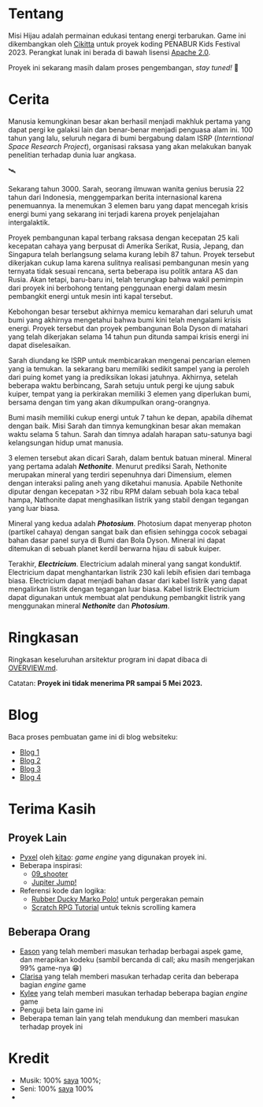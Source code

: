 # Tentang
Misi Hijau adalah permainan edukasi tentang energi terbarukan.
Game ini dikembangkan oleh [Cikitta](https://github.com/Daringcuteseal) untuk proyek koding PENABUR Kids Festival 2023.
Perangkat lunak ini berada di bawah lisensi [Apache 2.0](/LICENSE.txt).

Proyek ini sekarang masih dalam proses pengembangan, *stay tuned!* 💫

# Cerita
Manusia kemungkinan besar akan berhasil menjadi makhluk pertama yang dapat pergi ke galaksi lain dan benar-benar menjadi penguasa alam ini. 100 tahun yang lalu, seluruh negara di bumi bergabung dalam ISRP (*Interntional Space Research Project*), organisasi raksasa yang akan melakukan banyak penelitian terhadap dunia luar angkasa.

🛰️

Sekarang tahun 3000. Sarah, seorang ilmuwan wanita genius berusia 22 tahun dari Indonesia, menggemparkan berita internasional karena penemuannya. Ia menemukan 3 elemen baru yang dapat mencegah krisis energi bumi yang sekarang ini terjadi karena proyek penjelajahan intergalaktik.

Proyek pembangunan kapal terbang raksasa dengan kecepatan 25 kali kecepatan cahaya yang berpusat di Amerika Serikat, Rusia, Jepang, dan Singapura telah berlangsung selama kurang lebih 87 tahun. Proyek tersebut dikerjakan cukup lama karena sulitnya realisasi pembangunan mesin yang ternyata tidak sesuai rencana, serta beberapa isu politik antara AS dan Rusia. Akan tetapi, baru-baru ini, telah terungkap bahwa wakil pemimpin dari proyek ini berbohong tentang penggunaan energi dalam mesin pembangkit energi untuk mesin inti kapal tersebut. 

Kebohongan besar tersebut akhirnya memicu kemarahan dari seluruh umat bumi yang akhirnya mengetahui bahwa bumi kini telah mengalami krisis energi. Proyek tersebut dan proyek pembangunan Bola Dyson di matahari yang telah dikerjakan selama 14 tahun pun ditunda sampai krisis energi ini dapat diselesaikan.

Sarah diundang ke ISRP untuk membicarakan mengenai pencarian elemen yang ia temukan. Ia sekarang baru memiliki sedikit sampel yang ia peroleh dari puing komet yang ia prediksikan lokasi jatuhnya. Akhirnya, setelah beberapa waktu berbincang, Sarah setuju untuk pergi ke ujung sabuk kuiper, tempat yang ia perkirakan memiliki 3 elemen yang diperlukan bumi, bersama dengan tim yang akan dikumpulkan orang-orangnya.

Bumi masih memiliki cukup energi untuk 7 tahun ke depan, apabila dihemat dengan baik. Misi Sarah dan timnya kemungkinan besar akan memakan waktu selama 5 tahun. Sarah dan timnya adalah harapan satu-satunya bagi kelangsungan hidup umat manusia.

3 elemen tersebut akan dicari Sarah, dalam bentuk batuan mineral. Mineral yang pertama adalah ***Nethonite***. Menurut prediksi Sarah, Nethonite merupakan mineral yang terdiri sepenuhnya dari Dimensium, elemen dengan interaksi paling aneh yang diketahui manusia. Apabile Nethonite diputar dengan kecepatan >32 ribu RPM dalam sebuah bola kaca tebal hampa, Nathonite dapat menghasilkan listrik yang stabil dengan tegangan yang luar biasa.

Mineral yang kedua adalah ***Photosium***. Photosium dapat menyerap photon (partikel cahaya) dengan sangat baik dan efisien sehingga cocok sebagai bahan dasar panel surya di Bumi dan Bola Dyson. Mineral ini dapat ditemukan di sebuah planet kerdil berwarna hijau di sabuk kuiper.

Terakhir, ***Electricium***. Electricium adalah mineral yang sangat konduktif. Electricium dapat menghantarkan listrik 230 kali lebih efisien dari tembaga biasa. Electricium dapat menjadi bahan dasar dari kabel listrik yang dapat mengalirkan listrik dengan tegangan luar biasa. Kabel listrik Electricium dapat digunakan untuk membuat alat pendukung pembangkit listrik yang menggunakan mineral ***Nethonite*** dan ***Photosium***.

# Ringkasan
Ringkasan keseluruhan arsitektur program ini dapat dibaca di [OVERVIEW.md](OVERVIEW.md).

Catatan: **Proyek ini tidak menerima PR sampai 5 Mei 2023.**

# Blog
Baca proses pembuatan game ini di blog websiteku:
* [Blog 1](https://daringcuteseal.xyz/blog/misi-hijau-devlog/)
* [Blog 2](https://daringcuteseal.xyz/blog/misi-hijau-devlog-2/)
* [Blog 3](https://daringcuteseal.xyz/blog/misi-hijau-devlog-3/)
* [Blog 4](https://daringcuteseal.xyz/blog/misi-hijau-devlog-4/)

# Terima Kasih
## Proyek Lain
* [Pyxel](https://github.com/kitao/pyxel) oleh [kitao](https://github.com/kitao): *game engine* yang digunakan proyek ini.
* Beberapa inspirasi:
    * [09_shooter](https://github.com/kitao/pyxel/blob/main/python/pyxel/examples/09_shooter.py)
    * [Jupiter Jump!](https://scratch.mit.edu/projects/116139254/)
* Referensi kode dan logika:
    * [Rubber Ducky Marko Polo!](https://scratch.mit.edu/projects/68827258/editor/) untuk pergerakan pemain
    * [Scratch RPG Tutorial](https://www.youtube.com/playlist?list=PLy4zsTUHwGJJM6OFblu_t-5I5Yw5SxvhT) untuk teknis scrolling kamera

## Beberapa Orang
* [Eason](https://ezntek.github.io) yang telah memberi masukan terhadap berbagai aspek game, dan merapikan kodeku (sambil bercanda di call; aku masih mengerjakan 99% game-nya 😁)
* [Clarisa](https://www.instagram.com/clarisahtb/) yang telah memberi masukan terhadap cerita dan beberapa bagian *engine* game
* [Kylee](https://kylee.site) yang telah memberi masukan terhadap beberapa bagian *engine* game
* Penguji beta lain game ini
* Beberapa teman lain yang telah mendukung dan memberi masukan terhadap proyek ini

# Kredit
* Musik: 100% [saya](https://github.com/DaringCuteSeal) 100%; 
* Seni: 100% [saya](https://github.com/DaringCuteSeal) 100%
*